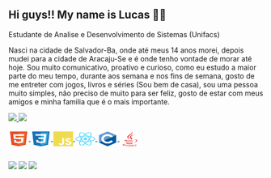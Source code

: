 ## Hi guys!! My name is Lucas 👩‍🚀 

Estudante de Analise e Desenvolvimento de Sistemas (Unifacs)

Nasci na cidade de Salvador-Ba, onde até meus 14 anos morei, depois mudei para a cidade de Aracaju-Se e é onde tenho vontade de morar até hoje.
Sou muito comunicativo, proativo e curioso, como eu estudo a maior parte do meu tempo, durante aos semana e nos fins de semana, gosto de me entreter com jogos, livros e séries (Sou bem de casa), sou uma pessoa muito simples, não preciso de muito para ser feliz, gosto de estar com meus amigos e minha familia que é o mais importante.



<div>
    <a href="https://github.com/lucasmgn">
    <img height="180em" src="https://github-readme-stats.vercel.app/api?username=lucasmgn&show_icons=true&theme=chartreuse-dark&include_all_commits=true&count_private=true"/>       <img height="180em" src="https://github-readme-stats.vercel.app/api/top-langs/?username=lucasmgn&layout=compact&langs_count=7&theme=chartreuse-dark"/>
</div>
 <div style="display: inline_block"><br>
      <img align="center" alt="Lucas-HTML" height="30" width="40"
        src="https://raw.githubusercontent.com/devicons/devicon/master/icons/html5/html5-original.svg">
      <img align="center" alt="Lucas-CSS" height="30" width="40"
        src="https://raw.githubusercontent.com/devicons/devicon/master/icons/css3/css3-original.svg">
    <img align="center" alt="Lucas-Js" height="30" width="40"
        src="https://raw.githubusercontent.com/devicons/devicon/master/icons/javascript/javascript-plain.svg">
    <img align="center" alt="Lucas-React" height="30" width="40"
        src="https://raw.githubusercontent.com/devicons/devicon/master/icons/react/react-original.svg">
    <img align="center" alt="Lucas-C" height="30" width="40"
       src="https://raw.githubusercontent.com/devicons/devicon/master/icons/c/c-original.svg">
     <img align="center" alt="Lucas-C" height="30" width="40"
     src= "https://raw.githubusercontent.com/devicons/devicon/master/icons/java/java-plain.svg"
</div>
    
##
    
    
<div>
    <a href="https://www.instagram.com/lucas_magno26/" target="_blank"><img
            src="https://img.shields.io/badge/-Instagram-%23E4405F?style=for-the-badge&logo=instagram&logoColor=white"
            target="_blank"></a>
    <a href="mailto:lucasmagno695@gmail.com"><img
            src="https://img.shields.io/badge/Gmail-D14836?style=for-the-badge&logo=gmail&logoColor=white"
            target="_blank"></a>
    <a href="https://www.linkedin.com/in/lucas-magno-454aa8204/" target="_blank"><img
            src="https://img.shields.io/badge/-LinkedIn-%230077B5?style=for-the-badge&logo=linkedin&logoColor=white"
            target="_blank"></a>
    
</div>

 
